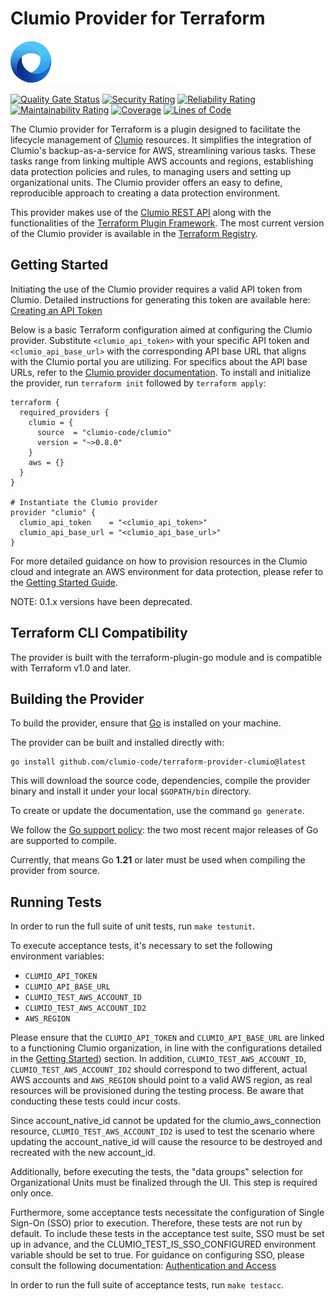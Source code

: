 # Clumio Provider for Terraform

![Clumio](.github/logo.svg)

[![Quality Gate Status](https://sonarcloud.io/api/project_badges/measure?project=clumio_terraform-provider-clumio-internal&metric=alert_status&token=0a73b8177110fee6d39be9057997d2d666c0d662)](https://sonarcloud.io/summary/new_code?id=clumio_terraform-provider-clumio-internal)
[![Security Rating](https://sonarcloud.io/api/project_badges/measure?project=clumio_terraform-provider-clumio-internal&metric=security_rating&token=0a73b8177110fee6d39be9057997d2d666c0d662)](https://sonarcloud.io/summary/new_code?id=clumio_terraform-provider-clumio-internal)
[![Reliability Rating](https://sonarcloud.io/api/project_badges/measure?project=clumio_terraform-provider-clumio-internal&metric=reliability_rating&token=0a73b8177110fee6d39be9057997d2d666c0d662)](https://sonarcloud.io/summary/new_code?id=clumio_terraform-provider-clumio-internal)
[![Maintainability Rating](https://sonarcloud.io/api/project_badges/measure?project=clumio_terraform-provider-clumio-internal&metric=sqale_rating&token=0a73b8177110fee6d39be9057997d2d666c0d662)](https://sonarcloud.io/summary/new_code?id=clumio_terraform-provider-clumio-internal)
[![Coverage](https://sonarcloud.io/api/project_badges/measure?project=clumio_terraform-provider-clumio-internal&metric=coverage&token=0a73b8177110fee6d39be9057997d2d666c0d662)](https://sonarcloud.io/summary/new_code?id=clumio_terraform-provider-clumio-internal)
[![Lines of Code](https://sonarcloud.io/api/project_badges/measure?project=clumio_terraform-provider-clumio-internal&metric=ncloc&token=0a73b8177110fee6d39be9057997d2d666c0d662)](https://sonarcloud.io/summary/new_code?id=clumio_terraform-provider-clumio-internal)

The Clumio provider for Terraform is a plugin designed to facilitate the lifecycle management of
[Clumio](https://clumio.com/) resources. It simplifies the integration of Clumio's backup-as-a-service
for AWS, streamlining various tasks. These tasks range from linking multiple AWS accounts and
regions, establishing data protection policies and rules, to managing users and setting up
organizational units. The Clumio provider offers an easy to define, reproducible approach to
creating a data protection environment.

This provider makes use of the [Clumio REST API](https://help.clumio.com/reference) along with the
functionalities of the [Terraform Plugin Framework](https://developer.hashicorp.com/terraform/plugin/framework).
The most current version of the Clumio provider is available in the
[Terraform Registry](https://registry.terraform.io/providers/clumio-code/clumio/latest).

## Getting Started

Initiating the use of the Clumio provider requires a valid API token from Clumio. Detailed
instructions for generating this token are available here:
[Creating an API Token](https://help.clumio.com/docs/api-tokens#managing-tokens)

Below is a basic Terraform configuration aimed at configuring the Clumio provider. Substitute
`<clumio_api_token>` with your specific API token and `<clumio_api_base_url>` with the corresponding
API base URL that aligns with the Clumio portal you are utilizing. For specifics about the API base
URLs, refer to the [Clumio provider documentation](https://registry.terraform.io/providers/clumio-code/clumio/latest/docs).
To install and initialize the provider, run `terraform init` followed by `terraform apply`:

```
terraform {
  required_providers {
    clumio = {
      source  = "clumio-code/clumio"
      version = "~>0.8.0"
    }
    aws = {}
  }
}

# Instantiate the Clumio provider
provider "clumio" {
  clumio_api_token    = "<clumio_api_token>"
  clumio_api_base_url = "<clumio_api_base_url>"
}
```

For more detailed guidance on how to provision resources in the Clumio cloud and integrate an AWS
environment for data protection, please refer to the
[Getting Started Guide](https://registry.terraform.io/providers/clumio-code/clumio/latest/docs/guides/getting_started).

NOTE: 0.1.x versions have been deprecated.

## Terraform CLI Compatibility

The provider is built with the terraform-plugin-go module and is compatible with
Terraform v1.0 and later.


## Building the Provider

To build the provider, ensure that [Go](https://go.dev/) is installed on your machine.

The provider can be built and installed directly with:
```shell
go install github.com/clumio-code/terraform-provider-clumio@latest
```

This will download the source code, dependencies, compile the provider binary
and install it under your local `$GOPATH/bin` directory.

To create or update the documentation, use the command `go generate`.

We follow the [Go support policy](https://golang.org/doc/devel/release.html#policy): the two most recent major releases of Go are supported to compile.

Currently, that means Go **1.21** or later must be used when compiling the provider from source.


## Running Tests

In order to run the full suite of unit tests, run `make testunit`.

To execute acceptance tests, it's necessary to set the following environment variables:

- `CLUMIO_API_TOKEN`
- `CLUMIO_API_BASE_URL`
- `CLUMIO_TEST_AWS_ACCOUNT_ID`
- `CLUMIO_TEST_AWS_ACCOUNT_ID2`
- `AWS_REGION`

Please ensure that the `CLUMIO_API_TOKEN` and `CLUMIO_API_BASE_URL` are linked to a functioning
Clumio organization, in line with the configurations detailed in the [Getting Started](#getting-started))
section. In addition, `CLUMIO_TEST_AWS_ACCOUNT_ID`, `CLUMIO_TEST_AWS_ACCOUNT_ID2` should correspond to two different, 
actual AWS accounts and `AWS_REGION` should point to a valid AWS region, 
as real resources will be provisioned during the testing process. Be aware that
conducting these tests could incur costs. 

Since account_native_id cannot be updated for the clumio_aws_connection resource, `CLUMIO_TEST_AWS_ACCOUNT_ID2` is used to test the scenario 
where updating the account_native_id will cause the resource to be destroyed and recreated with the new account_id.

Additionally, before executing the tests, the "data groups" selection for Organizational Units must be finalized through the UI.
This step is required only once.

Furthermore, some acceptance tests necessitate the configuration of Single Sign-On (SSO) prior to execution. Therefore, these tests are not run
by default. To include these tests in the acceptance test suite, SSO must be set up in advance, and the CLUMIO_TEST_IS_SSO_CONFIGURED environment
variable should be set to true. For guidance on configuring SSO, please consult the following documentation: [Authentication and Access](https://support.clumio.com/hc/en-us/sections/13440186425364-Authentication-and-Access)

In order to run the full suite of acceptance tests, run `make testacc`.
